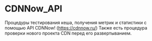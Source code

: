 # CDNNow_API
Процедуры тестирования кеша, получения метрик и статистики с помощью API CDNNow! (https://cdnnow.ru/)
Также есть процедура проверки нового проекта CDN перед его развертыванием. 
